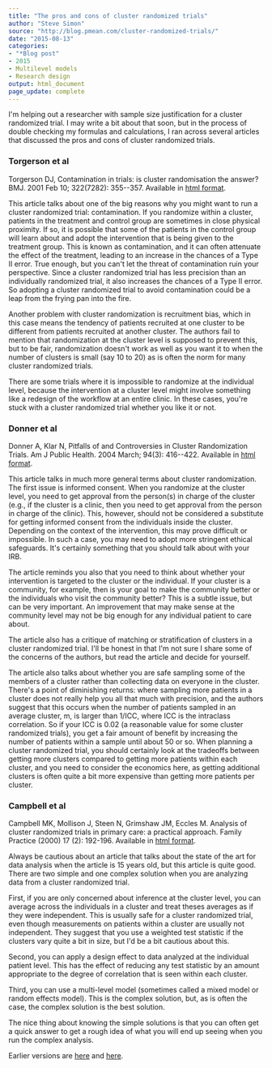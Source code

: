 ```yaml
---
title: "The pros and cons of cluster randomized trials"
author: "Steve Simon"
source: "http://blog.pmean.com/cluster-randomized-trials/"
date: "2015-08-13"
categories: 
- "*Blog post"
- 2015
- Multilevel models
- Research design
output: html_document
page_update: complete
---
```


I'm helping out a researcher with sample size justification for a cluster randomized trial. I may write a bit about that soon, but in the process of double checking my formulas and calculations, I ran across several articles that discussed the pros and cons of cluster randomized trials.

<!---More--->

### Torgerson et al

Torgerson DJ, Contamination in trials: is cluster randomisation the answer? BMJ. 2001 Feb 10; 322(7282): 355--357. Available in [html format][tor1].

This article talks about one of the big reasons why you might want to run a cluster randomized trial: contamination. If you randomize within a cluster, patients in the treatment and control group are sometimes in close physical proximity. If so, it is possible that some of the patients in the control group will learn about and adopt the intervention that is being given to the treatment group. This is known as contamination, and it can often attenuate the effect of the treatment, leading to an increase in the chances of a Type II error. True enough, but you can't let the threat of contamination ruin your perspective. Since a cluster randomized trial has less precision than an individually randomized trial, it also increases the chances of a Type II error. So adopting a cluster randomized trial to avoid contamination could be a leap from the frying pan into the fire.

Another problem with cluster randomization is recruitment bias, which in this case means the tendency of patients recruited at one cluster to be different from patients recruited at another cluster. The authors fail to mention that randomization at the cluster level is supposed to prevent this, but to be fair, randomization doesn't work as well as you want it to when the number of clusters is small (say 10 to 20) as is often the norm for many cluster randomized trials.

There are some trials where it is impossible to randomize at the individual level, because the intervention at a cluster level might involve something like a redesign of the workflow at an entire clinic. In these cases, you're stuck with a cluster randomized trial whether you like it or not.

### Donner et al

Donner A, Klar N, Pitfalls of and Controversies in Cluster Randomization Trials. Am J Public Health. 2004 March; 94(3): 416--422. Available in [html format][don1].

This article talks in much more general terms about cluster randomization. The first issue is informed consent. When you randomize at the cluster level, you need to get approval from the person(s) in charge of the cluster (e.g., if the cluster is a clinic, then you need to get approval from the person in charge of the clinic). This, however, should not be considered a substitute for getting informed consent from the individuals inside the cluster. Depending on the context of the intervention, this may prove difficult or impossible. In such a case, you may need to adopt more stringent ethical safeguards. It's certainly something that you should talk about with your IRB.

The article reminds you also that you need to think about whether your intervention is targeted to the cluster or the individual. If your cluster is a community, for example, then is your goal to make the community better or the individuals who visit the community better? This is a subtle issue, but can be very important. An improvement that may make sense at the community level may not be big enough for any individual patient to care about.

The article also has a critique of matching or stratification of clusters in a cluster randomized trial. I'll be honest in that I'm not sure I share some of the concerns of the authors, but read the article and decide for yourself.

The article also talks about whether you are safe sampling some of the members of a cluster rather than collecting data on everyone in the cluster. There's a point of diminishing returns: where sampling more patients in a cluster does not really help you all that much with precision, and the authors suggest that this occurs when the number of patients sampled in an average cluster, m, is larger than 1/ICC, where ICC is the intraclass correlation. So if your ICC is 0.02 (a reasonable value for some cluster randomized trials), you get a fair amount of benefit by increasing the number of patients within a sample until about 50 or so. When planning a cluster randomized trial, you should certainly look at the tradeoffs between getting more clusters compared to getting more patients within each cluster, and you need to consider the economics here, as getting additional clusters is often quite a bit more expensive than getting more patients per cluster.

### Campbell et al

Campbell MK, Mollison J, Steen N, Grimshaw JM, Eccles M. Analysis of cluster randomized trials in primary care: a practical approach. Family Practice (2000) 17 (2): 192-196. Available in [html format][cam1].

Always be cautious about an article that talks about the state of the art for data analysis when the article is 15 years old, but this article is quite good. There are two simple and one complex solution when you are analyzing data from a cluster randomized trial.

First, if you are only concerned about inference at the cluster level, you can average across the individuals in a cluster and treat theses averages as if they were independent. This is usually safe for a cluster randomized trial, even though measurements on patients within a cluster are usually not independent. They suggest that you use a weighted test statistic if the clusters vary quite a bit in size, but I'd be a bit cautious about this.

Second, you can apply a design effect to data analyzed at the individual patient level. This has the effect of reducing any test statistic by an amount appropriate to the degree of correlation that is seen within each cluster.

Third, you can use a multi-level model (sometimes called a mixed model or random effects model). This is the complex solution, but, as is often the case, the complex solution is the best solution.

The nice thing about knowing the simple solutions is that you can often get a quick answer to get a rough idea of what you will end up seeing when you run the complex analysis.


[cam1]: http://fampra.oxfordjournals.org/content/17/2/192.long
[don1]: http://www.ncbi.nlm.nih.gov/pmc/articles/PMC1448267/
[tor1]: http://www.ncbi.nlm.nih.gov/pmc/articles/PMC1119583/
 
Earlier versions are [here][sim1] and [here][sim2].
 
[sim1]: http://blog.pmean.com/cluster-randomized-trials/
[sim2]: http://new.pmean.com/cluster-randomized-trials/
 

